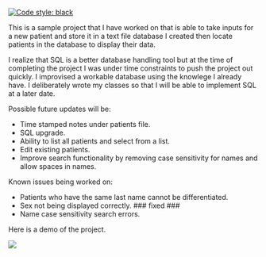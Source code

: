 [![Code style: black](https://img.shields.io/badge/code%20style-black-000000.svg)](https://github.com/psf/black)

This is a sample project that I have worked on that is able to take inputs for a new patient and store it in a text file database I created then locate patients in the database to display their data. 

I realize that SQL is a better database handling tool but at the time of completing the project I was under time constraints to push the project out quickly. I improvised a workable database using the knowlege I already have. I deliberately wrote my classes so that I will be able to implement SQL at a later date. 

Possible future updates will be: 
- Time stamped notes under patients file.
- SQL upgrade.
- Ability to list all patients and select from a list.
- Edit existing patients.
- Improve search functionality by removing case sensitivity for names and allow spaces in names.


Known issues being worked on:
- Patients who have the same last name cannot be differentiated. 
- Sex not being displayed correctly. ### fixed ###
- Name case sensitivity search errors.



Here is a demo of the project.

![](https://github.com/Nakadie/python_projects/blob/main/Projects/Hospital%20tool/Demo.gif)
